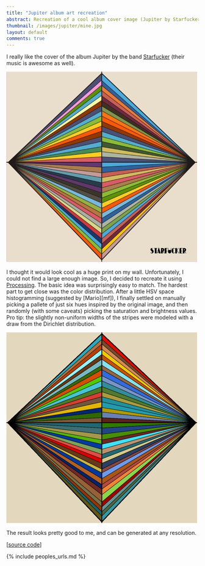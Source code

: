 ```yaml
---
title: "Jupiter album art recreation"
abstract: Recreation of a cool album cover image (Jupiter by Starfucker) using Processing.
thumbnail: /images/jupiter/mine.jpg
layout: default
comments: true
---
```


I really like the cover of the album Jupiter by the band <a href="http://www.myspace.com/strfkrmusic">Starfucker</a> (their music is awesome as well).

<img src="/images/jupiter/actual.jpg" />

I thought it would look cool as a huge print on my wall.
Unfortunately, I could not find a large enough image.
So, I decided to recreate it using <a href="http://processing.org">Processing</a>.
The basic idea was surprisingly easy to match.
The hardest part to get close was the color distribution.
After a little HSV space histogramming (suggested by [Mario][mf]), I finally settled on manually picking a pallete of just six hues inspired by the original image, and then randomly (with some caveats) picking the saturation and brightness values.
Pro tip: the slightly non-uniform widths of the stripes were modeled with a draw from the Dirichlet distribution.

<img src="/images/jupiter/mine.jpg" />

The result looks pretty good to me, and can be generated at any resolution.

\[[source code](/files/jupiter.pjs)\]

{% include peoples_urls.md %}
